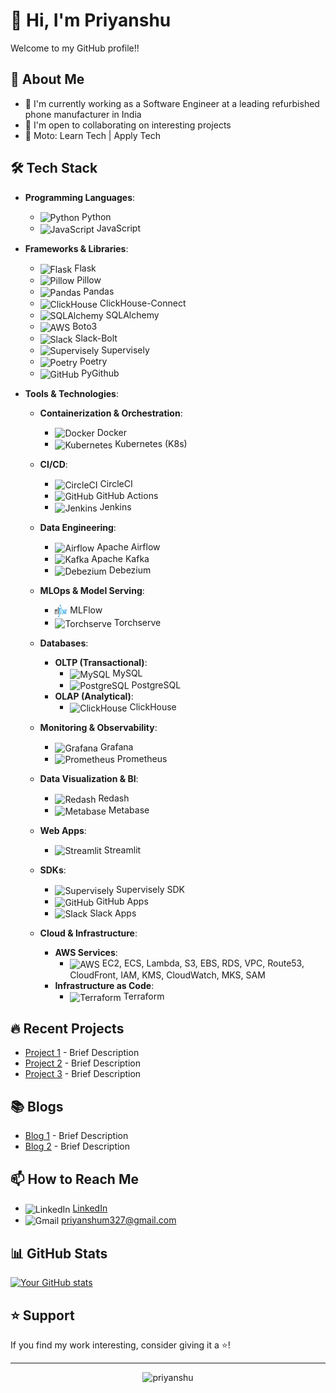 # 👋 Hi, I'm Priyanshu

Welcome to my GitHub profile!!

## 🚀 About Me

- 🌱 I'm currently working as a Software Engineer at a leading refurbished phone manufacturer in India
- 🤝 I'm open to collaborating on interesting projects
- 🔭 Moto: Learn Tech | Apply Tech

## 🛠️ Tech Stack

- **Programming Languages**: 
  - <img src="https://www.vectorlogo.zone/logos/python/python-icon.svg" alt="Python" width="20" height="20" style="vertical-align: middle;"> Python
  - <img src="https://www.vectorlogo.zone/logos/javascript/javascript-icon.svg" alt="JavaScript" width="20" height="20" style="vertical-align: middle;"> JavaScript

- **Frameworks & Libraries**: 
  - <img src="https://www.vectorlogo.zone/logos/palletsprojects_flask/palletsprojects_flask-ar21~v2.svg" alt="Flask" width="20" height="20" style="vertical-align: middle;"> Flask
  - <img src="https://python-pillow.github.io/assets/images/pillow-logo-248x250.png" alt="Pillow" width="20" height="20" style="vertical-align: middle;"> Pillow
  - <img src="https://pandas.pydata.org/static/img/pandas_white.svg" alt="Pandas" width="20" height="20" style="vertical-align: middle;"> Pandas
  - <img src="https://vectorwiki.com/images/D9eMt__clickhouse.svg" alt="ClickHouse" width="20" height="20" style="vertical-align: middle;"> ClickHouse-Connect
  - <img src="https://www.sqlalchemy.org/img/sqla_logo.png" alt="SQLAlchemy" width="160" height="20" style="vertical-align: middle;"> SQLAlchemy
  - <img src="https://www.vectorlogo.zone/logos/amazon_aws/amazon_aws-icon.svg" alt="AWS" width="20" height="20" style="vertical-align: middle;"> Boto3
  - <img src="https://www.vectorlogo.zone/logos/slack/slack-icon.svg" alt="Slack" width="20" height="20" style="vertical-align: middle;"> Slack-Bolt
  - <img src="https://cdn.supervisely.com/img/logo.9fe28bd.png" alt="Supervisely" width="80" height="20" style="vertical-align: middle;"> Supervisely
  - <img src="https://cdn.jsdelivr.net/gh/devicons/devicon@latest/icons/poetry/poetry-original.svg" alt="Poetry" width="20" height="20" style="vertical-align: middle;"> Poetry
  - <img src="https://cdn.jsdelivr.net/gh/devicons/devicon@latest/icons/github/github-original.svg" alt="GitHub" width="20" height="20" style="vertical-align: middle;"> PyGithub

- **Tools & Technologies**:
  - **Containerization & Orchestration**: 
    - <img src="https://www.vectorlogo.zone/logos/docker/docker-icon.svg" alt="Docker" width="20" height="20" style="vertical-align: middle;"> Docker
    - <img src="https://www.vectorlogo.zone/logos/kubernetes/kubernetes-icon.svg" alt="Kubernetes" width="20" height="20" style="vertical-align: middle;"> Kubernetes (K8s)
  
  - **CI/CD**: 
    - <img src="https://www.vectorlogo.zone/logos/circleci/circleci-icon.svg" alt="CircleCI" width="20" height="20" style="vertical-align: middle;"> CircleCI
    - <img src="https://cdn.jsdelivr.net/gh/devicons/devicon@latest/icons/github/github-original.svg" alt="GitHub" width="20" height="20" style="vertical-align: middle;"> GitHub Actions
    - <img src="https://www.vectorlogo.zone/logos/jenkins/jenkins-icon.svg" alt="Jenkins" width="20" height="20" style="vertical-align: middle;"> Jenkins
  
  - **Data Engineering**: 
    - <img src="https://cdn.jsdelivr.net/gh/devicons/devicon@latest/icons/apacheairflow/apacheairflow-original.svg" alt="Airflow" width="20" height="20" style="vertical-align: middle;"> Apache Airflow
    - <img src="https://cdn.jsdelivr.net/gh/devicons/devicon@latest/icons/apachekafka/apachekafka-original.svg" alt="Kafka" width="20" height="20" style="vertical-align: middle;"> Apache Kafka
    - <img src="https://www.vectorlogo.zone/logos/debeziumio/debeziumio-icon.svg" alt="Debezium" width="20" height="20" style="vertical-align: middle;"> Debezium
  
  - **MLOps & Model Serving**: 
    - <img src="https://raw.githubusercontent.com/cncf/landscape/f01d6a3edf9fcbb62687350ec4a1d5529d7bfc1e/hosted_logos/mlflow-white.svg" alt="MLFlow" width="20" height="20" style="vertical-align: middle;"> MLFlow
    - <img src="https://www.vectorlogo.zone/logos/pytorch/pytorch-icon.svg" alt="Torchserve" width="20" height="20" style="vertical-align: middle;"> Torchserve
  
  - **Databases**:
    - **OLTP (Transactional)**: 
      - <img src="https://www.vectorlogo.zone/logos/mysql/mysql-icon.svg" alt="MySQL" width="20" height="20" style="vertical-align: middle;"> MySQL
      - <img src="https://www.vectorlogo.zone/logos/postgresql/postgresql-icon.svg" alt="PostgreSQL" width="20" height="20" style="vertical-align: middle;"> PostgreSQL
    - **OLAP (Analytical)**: 
      - <img src="https://vectorwiki.com/images/D9eMt__clickhouse.svg" alt="ClickHouse" width="20" height="20" style="vertical-align: middle;"> ClickHouse
  
  - **Monitoring & Observability**: 
    - <img src="https://www.vectorlogo.zone/logos/grafana/grafana-icon.svg" alt="Grafana" width="20" height="20" style="vertical-align: middle;"> Grafana
    - <img src="https://www.vectorlogo.zone/logos/prometheusio/prometheusio-icon.svg" alt="Prometheus" width="20" height="20" style="vertical-align: middle;"> Prometheus
  
  - **Data Visualization & BI**: 
    - <img src="https://www.vectorlogo.zone/logos/redashio/redashio-icon.svg" alt="Redash" width="20" height="20" style="vertical-align: middle;"> Redash
    - <img src="https://www.vectorlogo.zone/logos/metabase/metabase-icon.svg" alt="Metabase" width="20" height="20" style="vertical-align: middle;"> Metabase

  
  - **Web Apps**: 
    - <img src="https://cdn.jsdelivr.net/gh/devicons/devicon@latest/icons/streamlit/streamlit-original.svg" alt="Streamlit" width="20" height="20" style="vertical-align: middle;"> Streamlit
  
  - **SDKs**: 
    - <img src="https://cdn.supervisely.com/img/logo.9fe28bd.png" alt="Supervisely" width="80" height="20" style="vertical-align: middle;"> Supervisely SDK
    - <img src="https://cdn.jsdelivr.net/gh/devicons/devicon@latest/icons/github/github-original-wordmark.svg" alt="GitHub" width="20" height="20" style="vertical-align: middle;"> GitHub Apps
    - <img src="https://www.vectorlogo.zone/logos/slack/slack-icon.svg" alt="Slack" width="20" height="20" style="vertical-align: middle;"> Slack Apps

  
  - **Cloud & Infrastructure**:
    - **AWS Services**: 
      - <img src="https://www.vectorlogo.zone/logos/amazon_aws/amazon_aws-icon.svg" alt="AWS" width="20" height="20" style="vertical-align: middle;"> EC2, ECS, Lambda, S3, EBS, RDS, VPC, Route53, CloudFront, IAM, KMS, CloudWatch, MKS, SAM
    - **Infrastructure as Code**: 
      - <img src="https://www.vectorlogo.zone/logos/terraformio/terraformio-icon.svg" alt="Terraform" width="20" height="20" style="vertical-align: middle;"> Terraform

## 🔥 Recent Projects

- [Project 1](link) - Brief Description
- [Project 2](link) - Brief Description
- [Project 3](link) - Brief Description

## 📚 Blogs

- [Blog 1](link) - Brief Description
- [Blog 2](link) - Brief Description

## 📫 How to Reach Me

- <img src="https://www.vectorlogo.zone/logos/linkedin/linkedin-tile.svg" alt="LinkedIn" width="20" height="20" style="vertical-align: middle;"> [LinkedIn](https://www.linkedin.com/in/priyanshu-mishra-057312110?utm_source=share&utm_campaign=share_via&utm_content=profile&utm_medium=android_app)
- <img src="https://www.vectorlogo.zone/logos/gmail/gmail-icon.svg" alt="Gmail" width="20" height="20" style="vertical-align: middle;"> priyanshum327@gmail.com

## 📊 GitHub Stats

[![Your GitHub stats](https://github-readme-stats.vercel.app/api?username=codeBard-dev&show_icons=true&theme=radical)](https://github.com/codeBard-dev)

## ⭐️ Support

If you find my work interesting, consider giving it a ⭐️!

---

<p align="center">
  <img src="https://komarev.com/ghpvc/?username=priyanshu&label=Profile%20views&color=0e75b6&style=flat" alt="priyanshu" />
</p> 